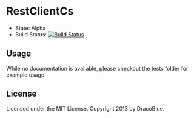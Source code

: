 # RestClientCs

* State: Alpha
* Build Status: [![Build Status](https://secure.travis-ci.org/DracoBlue/RestClientCs.png?branch=master)](http://travis-ci.org/DracoBlue/RestClientCs)

## Usage

While no documentation is available, please checkout the tests folder for example usage.

## License

Licensed under the MIT License. Copyright 2013 by DracoBlue.
